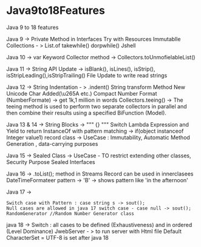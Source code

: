# Java9to18Features

Java 9 to 18 features


Java 9 ->
    Private Method in Interfaces
    Try with Resources
    Immutablle Collections - > List.of
    takewhile()
    dorpwhile()
    Jshell

Java 10 ->
    var Keyword
    Collector method -> Collectors.toUnmofielableList()

Java 11 ->
    String API Update -> isBlank(), isLines(), isStrip(), isStripLeading(),isStripTrailing()
    File Update to write read strings

Java 12 ->
    String Indentation - > .indent()
    String transform Method
    New Unicode Char Added(\u265A etc.)
    Compact Number Format (NumberFormate) -> get 1k,1 million in words
    Collectors.teeing()
        -> The teeing method is used to perform two separate collectors in parallel and then combine their results using a specified BiFunction (Model).


Java 13 & 14 ->
    String Blocks -> """ {} """
    Switch Lambda Expression and Yield to return
    InstanceOf with pattern matching ->  if(object instanceof Integer value1)
    record class -> UseCase : Immutability, Automatic Method Generation , data-carrying purposes

Java 15 ->
    Sealed Class -> UseCase - TO restrict extending other classes, Security Purpose
    Sealed Interfaces

Java 16 ->
    .toList(); method in Streams
    Record can be used in innerclasees
    DateTimeFormateer pattern -> 'B' -> shows pattern like 'in the afternoon'

Java 17 ->

	Switch case with Pattern : case string s -> sout();
    Null cases are allowed in java 17 switch case - case null -> sout();
    RandomGenerator //Random Number Generator class

java 18 ->
    Switch : all cases to be defined (Exhaustiveness) and in ordered (Level Dominance)
    JwebServer - > to run server with Html file
    Default CharacterSet = UTF-8  is set after java 18